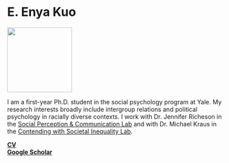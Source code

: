 # E. Enya Kuo
<img src="https://spcl.yale.edu/sites/default/files/resize/images/yale_ek-225x225.JPG" width="150">
<p>I am a first-year Ph.D. student in the social psychology program at Yale. My research interests broadly include intergroup relations and political psychology in racially diverse contexts. I work with Dr. Jennifer Richeson in the <a href="https://spcl.yale.edu/">Social Perception & Communication Lab</a> and with Dr. Michael Kraus in the <a href="https://www.csinequality.com/">Contending with Societal Inequality Lab</a>.</p>
<strong><a href="https://www.dropbox.com/s/1itgycpatonqcm5/EKuo_CV.pdf?dl=0">CV</a></strong><br>
<strong><a href="https://scholar.google.com/citations?user=whztlp8AAAAJ&hl=en&oi=ao">Google Scholar</a></strong>
